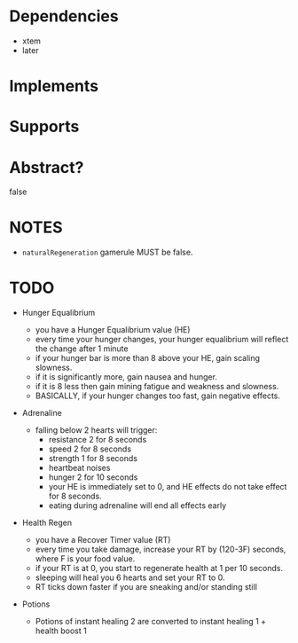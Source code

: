 # Dependencies
* xtem
* later

# Implements

# Supports

# Abstract?
false

# NOTES
* `naturalRegeneration` gamerule MUST be false.

# TODO
* Hunger Equalibrium
    * you have a Hunger Equalibrium value (HE)
    * every time your hunger changes, your hunger equalibrium will reflect the change after 1 minute
    * if your hunger bar is more than 8 above your HE, gain scaling slowness.
    * if it is significantly more, gain nausea and hunger.
    * if it is 8 less then gain mining fatigue and weakness and slowness.
    * BASICALLY, if your hunger changes too fast, gain negative effects.

* Adrenaline
    * falling below 2 hearts will trigger:
        * resistance 2 for 8 seconds
        * speed 2 for 8 seconds
        * strength 1 for 8 seconds
        * heartbeat noises
        * hunger 2 for 10 seconds
        * your HE is immediately set to 0, and HE effects do not take effect for 8 seconds.
        * eating during adrenaline will end all effects early

* Health Regen
    * you have a Recover Timer value (RT)
    * every time you take damage, increase your RT by (120-3F) seconds, where F is your food value.
    * if your RT is at 0, you start to regenerate health at 1 per 10 seconds.
    * sleeping will heal you 6 hearts and set your RT to 0.
    * RT ticks down faster if you are sneaking and/or standing still

* Potions
    * Potions of instant healing 2 are converted to instant healing 1 + health boost 1


